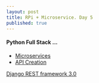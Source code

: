 ```yaml
---
layout: post
title: RPi + Microservice. Day 5
published: true
---
```


#### Python Full Stack ...   

* [Microservices](https://www.fullstackpython.com/microservices.html)  
* [API Creation](https://www.fullstackpython.com/api-creation.html)   



[Django REST framework 3.0](http://www.django-rest-framework.org/topics/3.0-announcement/#django-rest-framework-30)



